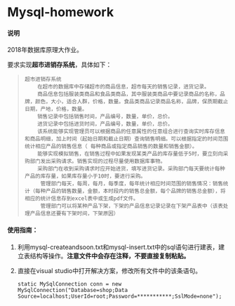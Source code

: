 # Mysql-homework

#### 说明

2018年数据库原理大作业。

要求实现**超市进销存系统**，具体如下：

> ```
> 超市进销存系统
>     在超市的数据库中存储超市的商品信息，超市每天的销售记录，进货记录。
>     商品信息包括服装类商品和食品类商品，其中服装类商品中要记录商品的名称，品牌，颜色，大小，适合人群，价格，数量。食品类商品记录商品名称，品牌，保质期截止日期，产地，价格，数量。
>     销售记录中包括销售时间，产品编号，数量，单价，总价。
>     进货记录中包括进货时间，产品编号，数量，单价，总价。
>     该系统能够实现管理员可以根据商品的任意属性的任意组合进行查询实时库存信息和商品明细，加上时间（起始日期和截止日期）查询销售明细。可以根据指定的时间范围统计相应产品的销售信息（ 每种商品或指定商品销售的数量和销售金额）。
>     能够实现模拟销售，在销售过程中如果发现某类产品的库存量低于5时，要立刻向采购部门发出采购请求。销售实现的过程尽量使用数据库事物。
>     采购部门在收到采购请求时应开始进货，填写进货记录。采购部门每天要统计每种产品的库存量，如果库存量小于10时，要进行采购。
>      管理部门每天，每周，每月，每季度，每年统计相应时间范围的销售情况：销售统计（每种产品的销售数量，金额，本时段内的销售总金额，每个品牌的销售总金额），将相应的统计信息存到excel表中或生成pdf文件。
>      管理部门可以将某种产品下架，下架的产品信息记录记录在下架产品表中（该表处理产品信息还要有下架时间，下架原因）
> ```

#### 使用指南：

1. 利用mysql-createandsoon.txt和mysql-insert.txt中的sql语句进行建表，建立表结构等操作。**注意文件中会存在注释，不要直接复制粘贴。**

2. 直接在visual studio中打开解决方案，修改所有文件中的该条语句。

   ```
   static MySqlConnection conn = new MySqlConnection("Database=shop;Data Source=localhost;UserId=root;Password=***********;SslMode=none");
   ```
